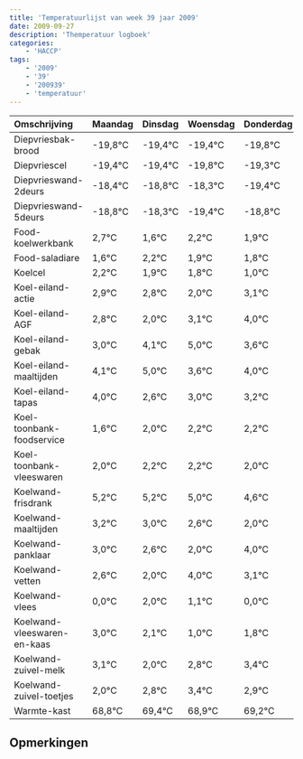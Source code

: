 ```yaml
---
title: 'Temperatuurlijst van week 39 jaar 2009'
date: 2009-09-27
description: 'Themperatuur logboek'
categories:
    - 'HACCP'
tags:
    - '2009'
    - '39'
    - '200939'
    - 'temperatuur'
---
```

|Omschrijving|Maandag|Dinsdag|Woensdag|Donderdag|Vrijdag|Zaterdag|Zondag|
|:---|:---|:---|:---|:---|:---|:---|:---|
|Diepvriesbak-brood|-19,8°C|-19,4°C|-19,4°C|-19,8°C|-19,3°C|-20,4°C|-19,8°C|
|Diepvriescel|-19,4°C|-19,4°C|-19,8°C|-19,3°C|-20,4°C|-19,8°C|-20,1°C|
|Diepvrieswand-2deurs|-18,4°C|-18,8°C|-18,3°C|-19,4°C|-18,8°C|-19,1°C|-19,2°C|
|Diepvrieswand-5deurs|-18,8°C|-18,3°C|-19,4°C|-18,8°C|-19,1°C|-19,2°C|-20,0°C|
|Food-koelwerkbank|2,7°C|1,6°C|2,2°C|1,9°C|1,8°C|1,0°C|2,1°C|
|Food-saladiare|1,6°C|2,2°C|1,9°C|1,8°C|1,0°C|2,1°C|3,0°C|
|Koelcel|2,2°C|1,9°C|1,8°C|1,0°C|2,1°C|3,0°C|1,6°C|
|Koel-eiland-actie|2,9°C|2,8°C|2,0°C|3,1°C|4,0°C|2,6°C|3,0°C|
|Koel-eiland-AGF|2,8°C|2,0°C|3,1°C|4,0°C|2,6°C|3,0°C|3,2°C|
|Koel-eiland-gebak|3,0°C|4,1°C|5,0°C|3,6°C|4,0°C|4,2°C|4,2°C|
|Koel-eiland-maaltijden|4,1°C|5,0°C|3,6°C|4,0°C|4,2°C|4,2°C|4,0°C|
|Koel-eiland-tapas|4,0°C|2,6°C|3,0°C|3,2°C|3,2°C|3,0°C|2,6°C|
|Koel-toonbank-foodservice|1,6°C|2,0°C|2,2°C|2,2°C|2,0°C|1,6°C|1,0°C|
|Koel-toonbank-vleeswaren|2,0°C|2,2°C|2,2°C|2,0°C|1,6°C|1,0°C|3,0°C|
|Koelwand-frisdrank|5,2°C|5,2°C|5,0°C|4,6°C|4,0°C|6,0°C|5,1°C|
|Koelwand-maaltijden|3,2°C|3,0°C|2,6°C|2,0°C|4,0°C|3,1°C|2,0°C|
|Koelwand-panklaar|3,0°C|2,6°C|2,0°C|4,0°C|3,1°C|2,0°C|2,8°C|
|Koelwand-vetten|2,6°C|2,0°C|4,0°C|3,1°C|2,0°C|2,8°C|3,4°C|
|Koelwand-vlees|0,0°C|2,0°C|1,1°C|0,0°C|0,8°C|1,4°C|0,9°C|
|Koelwand-vleeswaren-en-kaas|3,0°C|2,1°C|1,0°C|1,8°C|2,4°C|1,9°C|2,2°C|
|Koelwand-zuivel-melk|3,1°C|2,0°C|2,8°C|3,4°C|2,9°C|3,2°C|3,3°C|
|Koelwand-zuivel-toetjes|2,0°C|2,8°C|3,4°C|2,9°C|3,2°C|3,3°C|2,6°C|
|Warmte-kast|68,8°C|69,4°C|68,9°C|69,2°C|69,3°C|68,6°C|68,4°C|

## Opmerkingen


